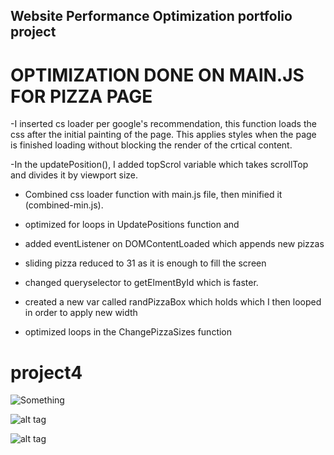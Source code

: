 ## Website Performance Optimization portfolio project

# OPTIMIZATION DONE ON MAIN.JS FOR PIZZA PAGE
-I inserted cs loader per google's recommendation, this function loads the css after the initial painting of the page. This applies styles when the page is finished loading without blocking the render of the crtical content. 


-In the updatePosition(), I added topScrol variable which takes scrollTop and divides it by viewport size.

- Combined css loader function with main.js file, then minified it (combined-min.js).

- optimized for loops in UpdatePositions function and

- added eventListener on DOMContentLoaded which appends new pizzas
- sliding pizza reduced to 31 as it is enough to fill the screen

<!-- - added window.requestAnimationFrame method and used updatePosition as parameter
 -->
 - changed queryselector to getElmentById which is faster.
- created a new var called randPizzaBox which holds which I then looped in order to apply new width

- optimized loops in the ChangePizzaSizes function
# project4

![Something](https://cloud.githubusercontent.com/assets/3928442/6568888/f9806022-c69c-11e4-92ed-f100b7af18f6.png)




![alt tag](https://cloud.githubusercontent.com/assets/3928442/6568890/02636504-c69d-11e4-8183-1e720e4d48eb.png)




![alt tag](https://cloud.githubusercontent.com/assets/3928442/6568892/06b23892-c69d-11e4-8b2b-4cd4641b71e7.png)
